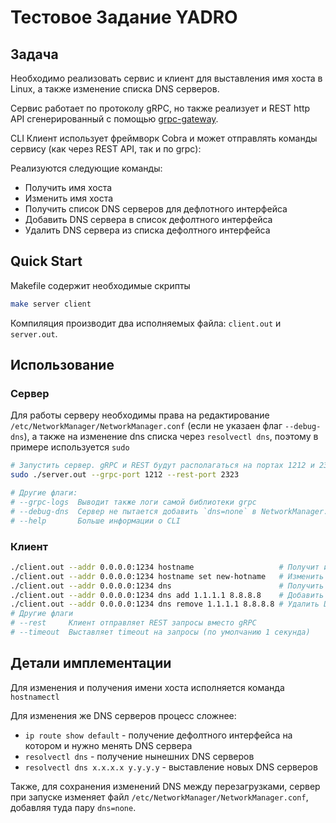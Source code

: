 # Тестовое Задание YADRO

## Задача

Необходимо реализовать сервис и клиент для выставления имя хоста в Linux, а также изменение списка DNS серверов.

Сервис работает по протоколу gRPC, но также реализует и REST http API сгенерированный с помощью [grpc-gateway](https://github.com/grpc-ecosystem/grpc-gateway).

CLI Клиент использует фреймворк Cobra и может отправлять команды сервису (как через REST API, так и по grpc):

Реализуются следующие команды:
- Получить имя хоста
- Изменить имя хоста
- Получить список DNS серверов для дефлотного интерфейса
- Добавить DNS сервера в список дефолтного интерфейса
- Удалить DNS сервера из списка дефолтного интерфейса

## Quick Start

Makefile содержит необходимые скрипты

```sh
make server client
```

Компиляция производит два исполняемых файла: `client.out` и `server.out`.

## Использование

### Сервер

Для работы серверу необходимы права на редактирование `/etc/NetworkManager/NetworkManager.conf` (если не указаен флаг `--debug-dns`), а также на изменение dns списка через `resolvectl dns`, поэтому в примере используется `sudo`

```sh
# Запустить сервер. gRPC и REST будут располагаться на портах 1212 и 2323 соответственно
sudo ./server.out --grpc-port 1212 --rest-port 2323

# Другие флаги:
# --grpc-logs  Выводит также логи самой библиотеки grpc
# --debug-dns  Сервер не пытается добавить `dns=none` в NetworkManager.conf (изменения DNS списков будут временные)
# --help       Больше информации о CLI
```

### Клиент
```sh
./client.out --addr 0.0.0.0:1234 hostname                   # Получит имя хоста
./client.out --addr 0.0.0.0:1234 hostname set new-hotname   # Изменить имя хоста
./client.out --addr 0.0.0.0:1234 dns                        # Получить список DNS серверов
./client.out --addr 0.0.0.0:1234 dns add 1.1.1.1 8.8.8.8    # Добавить DNS сервера
./client.out --addr 0.0.0.0:1234 dns remove 1.1.1.1 8.8.8.8 # Удалить DNS сервера
# Другие флаги
# --rest     Клиент отправляет REST запросы вместо gRPC
# --timeout  Выставляет timeout на запросы (по умолчанию 1 секунда)
```

## Детали имплементации

Для изменения и получения имени хоста исполняется команда `hostnamectl`

Для изменения же DNS серверов процесс сложнее:
- `ip route show default` - получение дефолтного интерфейса на котором и нужно менять DNS сервера
- `resolvectl dns` - получение нынешних DNS серверов
- `resolvectl dns x.x.x.x y.y.y.y` - выставление новых DNS серверов

Также, для сохранения изменений DNS между перезагрузками, сервер при запуске изменяет файл `/etc/NetworkManager/NetworkManager.conf`, добавляя туда пару `dns=none`.